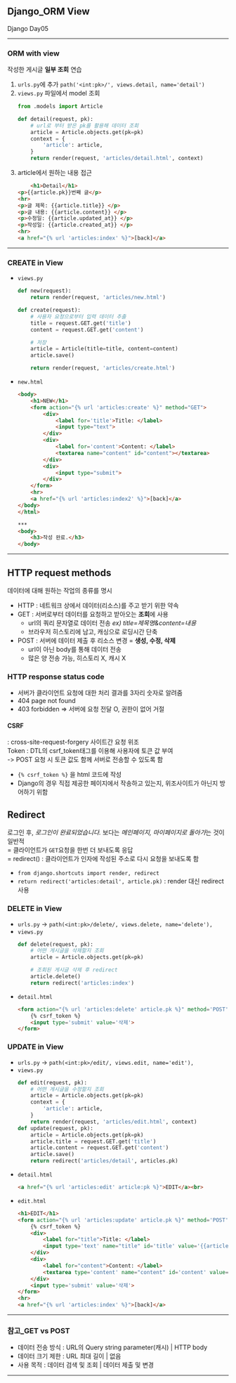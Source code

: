## Django_ORM View
Django Day05  
***
### ORM with view
작성한 게시글 **일부 조회** 연습
1. `urls.py`에 추가
    `path('<int:pk>/', views.detail, name='detail')`
1. `views.py` 파일에서 model 조회
    ```python
    from .models import Article

    def detail(request, pk):
        # url로 부터 받은 pk를 활용해 데이터 조회
        article = Article.objects.get(pk=pk)
        context = {
            'article': article,
        }
        return render(request, 'articles/detail.html', context)

    ```
2. article에서 원하는 내용 접근  
    ```html
        <h1>Detail</h1>
    <p>{{article.pk}}번째 글</p>
    <hr>
    <p>글 제목: {{article.title}} </p>
    <p>글 내용: {{article.content}} </p>
    <p>수정일: {{article.updated_at}} </p>
    <p>작성일: {{article.created_at}} </p>
    <hr>
    <a href="{% url 'articles:index' %}">[back]</a>
    ```
***

### CREATE in View
* `views.py`
    ```python
    def new(request):
        return render(request, 'articles/new.html')

    def create(request):
        # 사용자 요청으로부터 입력 데이터 추출
        title = request.GET.get('title')
        content = request.GET.get('content')

        # 저장
        article = Article(title=title, content=content)
        article.save()

        return render(request, 'articles/create.html')
    ```

* `new.html`
    ```html
    <body>
        <h1>NEW</h1>
        <form action="{% url 'articles:create' %}" method="GET">
            <div>
                <label for='title'>Title: </label>
                <input type="text">
            </div>
            <div>
                <label for='content'>Content: </label>
                <textarea name="content" id="content"></textarea>
            </div>
            <div>
                <input type="submit">
            </div>
        </form>
        <hr>
        <a href="{% url 'articles:index2' %}">[back]</a>
    </body>
    </html>

    ***
    <body>
        <h3>작성 완료.</h3>
    </body>
    ```

***

## HTTP request methods
데이터에 대해 원하는 작업의 종류를 명시
* HTTP : 네트워크 상에서 데이터(리소스)를 주고 받기 위한 약속
* GET : 서버로부터 데이터를 요청하고 받아오는 **조회**에 사용
    * url의 쿼리 문자열로 데이터 전송 *ex) title=제목명&content=내용*
    * 브라우저 히스토리에 남고, 캐싱으로 로딩시간 단축
* POST : 서버에 데이터 제출 후 리소스 변경 = **생성, 수정, 삭제**
    * url이 아닌 body를 통해 데이터 전송
    * 많은 양 전송 가능, 히스토리 X, 캐시 X

### HTTP response status code
* 서버가 클라이언트 요청에 대한 처리 결과를 3자리 숫자로 알려줌
* 404 page not found
* 403 forbidden => 서버에 요청 전달 O, 권한이 없어 거절

#### CSRF 
: cross-site-request-forgery 사이트간 요청 위조  
Token : DTL의 csrf_token태그를 이용해 사용자에 토큰 값 부여  
-> POST 요청 시 토큰 값도 함께 서버로 전송할 수 있도록 함
* `{% csrf_token %}` 을 html 코드에 작성
* Django의 경우 직접 제공한 페이지에서 작송하고 있는지, 위조사이트가 아닌지 방어하기 위함

## Redirect
로그인 후, *로그인이 완료되었습니다.* 보다는 *메인페이지, 마이페이지로 돌아가*는 것이 일반적  
= 클라이언트가 `GET`요청을 한번 더 보내도록 응답  
= redirect() : 클라이언트가 인자에 작성된 주소로 다시 요청을 보내도록 함

* `from django.shortcuts import render, redirect`
* `return redirect('articles:detail', article.pk)` : render 대신 redirect 사용

### DELETE in View
* `urls.py` -> `path(<int:pk>/delete/, views.delete, name='delete'),`
* `views.py`
    ```python
    def delete(request, pk):
        # 어떤 게시글을 삭제할지 조회
        article = Article.objects.get(pk=pk)

        # 조회된 게시글 삭제 후 redirect
        article.delete()
        return redirect('articles:index')
    ```
* `detail.html`
    ```html
    <form action="{% url 'articles:delete' article.pk %}" method='POST'>
        {% csrf_token %}
        <input type='submit' value='삭제'>
    </form>
    ```

### UPDATE in View
* `urls.py` -> `path(<int:pk>/edit/, views.edit, name='edit'),`
* `views.py`
    ```python
    def edit(request, pk):
        # 어떤 게시글을 수정할지 조회
        article = Article.objects.get(pk=pk)
        context = {
            'article': article,
        }
        return render(request, 'articles/edit.html', context)
    def update(request, pk):
        article = Article.objects.get(pk=pk)
        article.title = request.GET.get('title')
        article.content = request.GET.get('content')
        article.save()
        return redirect('articles/detail', articles.pk)
    ```
* `detail.html`
    ```html
    <a href="{% url 'articles:edit' article:pk %}">EDIT</a><br>
    ```
* `edit.html`
    ```html
    <h1>EDIT</h1>
    <form action="{% url 'articles:update' article.pk %}" method='POST'>
        {% csrf_token %}
        <div> 
            <label for="title">Title: </label>
            <input type='text' name="title" id='title' value='{{article.title}}'>
        </div>
        <div> 
            <label for="content">Content: </label>
            <textarea type='content' name="content" id='content' value='{{article.content}}'>
        </div>
        <input type='submit' value='삭제'>
    </form>
    <hr>
    <a href="{% url 'articles:index' %}">[back]</a>
    ```
***
### 참고_GET vs POST
* 데이터 전송 방식 : URL의 Query string parameter(캐시) | HTTP body
* 데이터 크기 제한 : URL 최대 길이 | 없음
* 사용 목적 : 데이터 검색 및 조회 | 데이터 제출 및 변경
***
